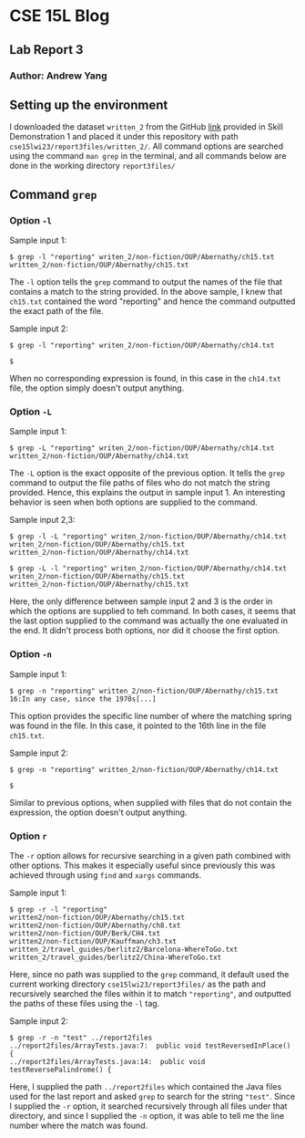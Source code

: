 # CSE 15L Blog
## Lab Report 3
### Author: Andrew Yang
## Setting up the environment
I downloaded the dataset `written_2` from the GitHub [link](https://github.com/ucsd-cse15l-w23/skill-demo1-data) provided in Skill Demonstration 1 and placed it under this repository with path `cse15lwi23/report3files/written_2/`. All command options are searched using the command `man grep` in the terminal, and all commands below are done in the working directory `report3files/`
## Command `grep`
### Option `-l`
Sample input 1:
```
$ grep -l "reporting" writen_2/non-fiction/OUP/Abernathy/ch15.txt
written_2/non-fiction/OUP/Abernathy/ch15.txt
```
The `-l` option tells the `grep` command to output the names of the file that contains a match to the string provided. In the above sample, I knew that `ch15.txt` contained the word "reporting" and hence the command outputted the exact path of the file.

Sample input 2:
```
$ grep -l "reporting" writen_2/non-fiction/OUP/Abernathy/ch14.txt

$
```
When no corresponding expression is found, in this case in the `ch14.txt` file, the option simply doesn't output anything.
### Option `-L`
Sample input 1:
```
$ grep -L "reporting" writen_2/non-fiction/OUP/Abernathy/ch14.txt
written_2/non-fiction/OUP/Abernathy/ch14.txt
```
The `-L` option is the exact opposite of the previous option. It tells the `grep` command to output the file paths of files who do not match the string provided. Hence, this explains the output in sample input 1.
An interesting behavior is seen when both options are supplied to the command.

Sample input 2,3:
```
$ grep -l -L "reporting" writen_2/non-fiction/OUP/Abernathy/ch14.txt writen_2/non-fiction/OUP/Abernathy/ch15.txt
written_2/non-fiction/OUP/Abernathy/ch14.txt

$ grep -L -l "reporting" writen_2/non-fiction/OUP/Abernathy/ch14.txt writen_2/non-fiction/OUP/Abernathy/ch15.txt
written_2/non-fiction/OUP/Abernathy/ch15.txt
```
Here, the only difference between sample input 2 and 3 is the order in which the options are supplied to teh command. In both cases, it seems that the last option supplied to the command was actually the one evaluated in the end. It didn't process both options, nor did it choose the first option.
### Option `-n`
Sample input 1:
```
$ grep -n "reporting" written_2/non-fiction/OUP/Abernathy/ch15.txt
16:In any case, since the 1970s[...]
```
This option provides the specific line number of where the matching spring was found in the file. In this case, it pointed to the 16th line in the file `ch15.txt`.

Sample input 2:
```
$ grep -n "reporting" written_2/non-fiction/OUP/Abernathy/ch14.txt

$
```
Similar to previous options, when supplied with files that do not contain the expression, the option doesn't output anything.
### Option `r`
The `-r` option allows for recursive searching in a given path combined with other options. This makes it especially useful since previously this was achieved through using `find` and `xargs` commands.

Sample input 1:
```
$ grep -r -l "reporting"
written2/non-fiction/OUP/Abernathy/ch15.txt
written2/non-fiction/OUP/Abernathy/ch8.txt
written2/non-fiction/OUP/Berk/CH4.txt
written2/non-fiction/OUP/Kauffman/ch3.txt
written_2/travel_guides/berlitz2/Barcelona-WhereToGo.txt
written_2/travel_guides/berlitz2/China-WhereToGo.txt
```
Here, since no path was supplied to the `grep` command, it default used the current working directory `cse15lwi23/report3files/` as the path and recursively searched the files within it to match `"reporting"`, and outputted the paths of these files using the `-l` tag.

Sample input 2:
```
$ grep -r -n "test" ../report2files
../report2files/ArrayTests.java:7:  public void testReversedInPlace() {
../report2files/ArrayTests.java:14:  public void testReversePalindrome() {
```
Here, I supplied the path `../report2files` which contained the Java files used for the last report and asked `grep` to search for the string `"test"`. Since I supplied the `-r` option, it searched recursively through all files under that directory, and since I supplied the `-n` option, it was able to tell me the line number where the match was found.